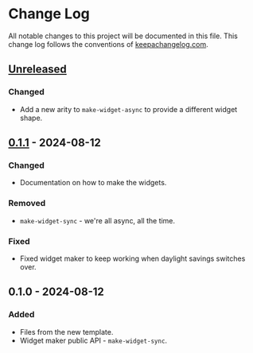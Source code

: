 # Change Log
All notable changes to this project will be documented in this file. This change log follows the conventions of [keepachangelog.com](http://keepachangelog.com/).

## [Unreleased]
### Changed
- Add a new arity to `make-widget-async` to provide a different widget shape.

## [0.1.1] - 2024-08-12
### Changed
- Documentation on how to make the widgets.

### Removed
- `make-widget-sync` - we're all async, all the time.

### Fixed
- Fixed widget maker to keep working when daylight savings switches over.

## 0.1.0 - 2024-08-12
### Added
- Files from the new template.
- Widget maker public API - `make-widget-sync`.

[Unreleased]: https://sourcehost.site/your-name/jepsen.bufstream/compare/0.1.1...HEAD
[0.1.1]: https://sourcehost.site/your-name/jepsen.bufstream/compare/0.1.0...0.1.1
